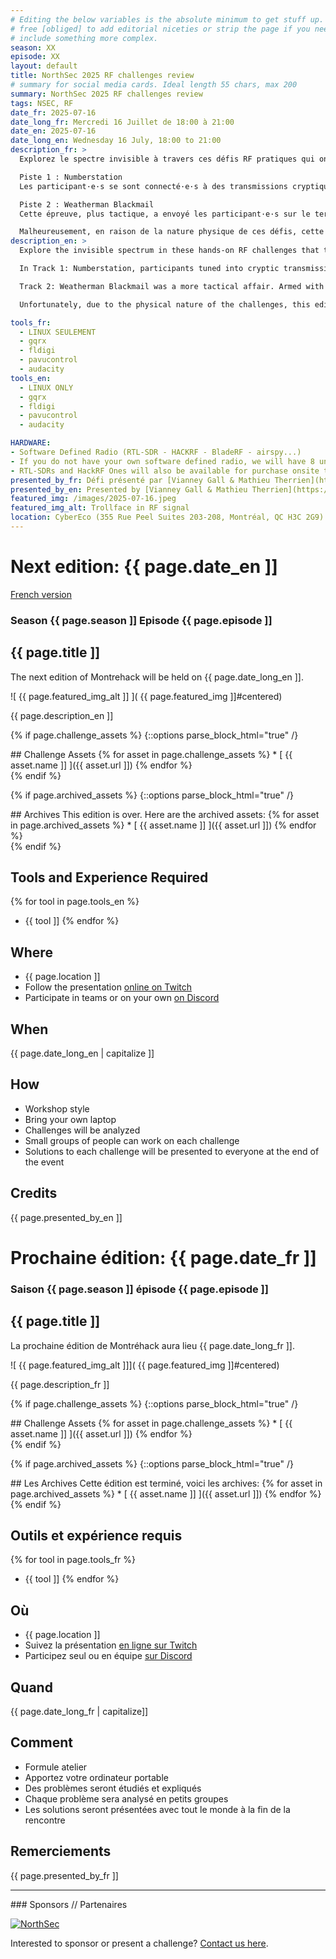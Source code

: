 ```yaml
---
# Editing the below variables is the absolute minimum to get stuff up. Feel
# free [obliged] to add editorial niceties or strip the page if you need to
# include something more complex.
season: XX
episode: XX
layout: default
title: NorthSec 2025 RF challenges review
# summary for social media cards. Ideal length 55 chars, max 200
summary: NorthSec 2025 RF challenges review
tags: NSEC, RF
date_fr: 2025-07-16
date_long_fr: Mercredi 16 Juillet de 18:00 à 21:00
date_en: 2025-07-16
date_long_en: Wednesday 16 July, 18:00 to 21:00
description_fr: >
  Explorez le spectre invisible à travers ces défis RF pratiques qui ont plongé les participant·e·s de Nsec dans l’univers des ondes radio, du décodage de signaux et de la radiogoniométrie classique.

  Piste 1 : Numberstation
  Les participant·e·s se sont connecté·e·s à des transmissions cryptiques provenant d’une station de nombres simulée, inspirée de la célèbre UVB-76. Le défi consistait à déclencher une transmission depuis un serveur et capter la réponse sur les ondes. Bonus pour cette édition : un défi inédit qui n’était pas présent lors de Nsec sera ajouté !

  Piste 2 : Weatherman Blackmail
  Cette épreuve, plus tactique, a envoyé les participant·e·s sur le terrain, équipés de matériel portable, pour une chasse aux renards radio visant à localiser des émetteurs cachés. Pour la prochaine édition, nous ajoutons une transmission initialement prévue, mais qui n’avait pas pu être incluse durant l’événement.

  Malheureusement, en raison de la nature physique de ces défis, cette édition ne pourra pas se dérouler en ligne. Sortez de vos caves et venez vous amuser avec nous !
description_en: >
  Explore the invisible spectrum in these hands-on RF challenges that took Nsec participants deep into the world of radio waves, signal decoding, and classic direction finding.

  In Track 1: Numberstation, participants tuned into cryptic transmissions from a simulated number station, the infamous UVB-76. Competitors had to trigger a transmission from a server and get the response on air. As a bonus, we will add a challenge that was not present during Nsec !

  Track 2: Weatherman Blackmail was a more tactical affair. Armed with portable gear, participants took to the field in a radio fox hunt to locate a hidden transmitters.  For the upcoming edition, we’re adding a transmission that was originally intended to be part of the track but couldn’t be included during the event.

  Unfortunately, due to the physical nature of the challenges, this edition of the event will not be held online. Get out your caves and come have fun with us!

tools_fr:
  - LINUX SEULEMENT
  - gqrx
  - fldigi
  - pavucontrol
  - audacity
tools_en:
  - LINUX ONLY
  - gqrx
  - fldigi
  - pavucontrol
  - audacity

HARDWARE:
- Software Defined Radio (RTL-SDR - HACKRF - BladeRF - airspy...)
- If you do not have your own software defined radio, we will have 8 units to lend to those who do not have one. 
- RTL-SDRs and HackRF Ones will also be available for purchase onsite through the Nsec shop. (https://shop.nsec.io/collections/village-rf#grid-shop-nav)
presented_by_fr: Défi présenté par [Vianney Gall & Mathieu Therrien](https://www.linkedin.com/in/vianney-gall/)
presented_by_en: Presented by [Vianney Gall & Mathieu Therrien](https://www.linkedin.com/in/vianney-gall/)
featured_img: /images/2025-07-16.jpeg
featured_img_alt: Trollface in RF signal
location: CyberEco (355 Rue Peel Suites 203-208, Montréal, QC H3C 2G9)
---
```


# Next edition: {{ page.date_en ]]
[French version](#french)

### Season {{ page.season ]] Episode {{ page.episode ]]

## {{ page.title ]]

The next edition of Montrehack will be held on {{ page.date_long_en ]].

![ {{ page.featured_img_alt ]] ]( {{ page.featured_img ]]#centered)

{{ page.description_en ]]

{% if page.challenge_assets %}
{::options parse_block_html="true" /}
<div class="assets">
## Challenge Assets
{% for asset in page.challenge_assets %}
* [ {{ asset.name ]] ]({{ asset.url ]])
{% endfor %}
</div>
{% endif %}

{% if page.archived_assets %}
{::options parse_block_html="true" /}
<div class="archives">
## Archives
This edition is over. Here are the archived assets:
{% for asset in page.archived_assets %}
* [ {{ asset.name ]] ]({{ asset.url ]])
{% endfor %}
</div>
{% endif %}

## Tools and Experience Required

{% for tool in page.tools_en %}
* {{ tool ]]
{% endfor %}

## Where


* {{ page.location ]]
* Follow the presentation [online on Twitch](https://twitch.tv/montrehack/)
* Participate in teams or on your own [on Discord](https://discord.gg/4qfFwPX)

## When

{{ page.date_long_en | capitalize ]]

## How

* Workshop style
* Bring your own laptop
* Challenges will be analyzed
* Small groups of people can work on each challenge
* Solutions to each challenge will be presented to everyone at the end of the event

## Credits

{{ page.presented_by_en ]]

<a id="french"></a>

# Prochaine édition: {{ page.date_fr ]]

### Saison {{ page.season ]] épisode {{ page.episode ]]

## {{ page.title ]]

La prochaine édition de Montréhack aura lieu {{ page.date_long_fr ]].

![ {{ page.featured_img_alt ]]]( {{ page.featured_img ]]#centered)

{{ page.description_fr ]]

{% if page.challenge_assets %}
{::options parse_block_html="true" /}
<div class="assets">
## Challenge Assets
{% for asset in page.challenge_assets %}
* [ {{ asset.name ]] ]({{ asset.url ]])
{% endfor %}
</div>
{% endif %}

{% if page.archived_assets %}
{::options parse_block_html="true" /}
<div class="archives">
## Les Archives
Cette édition est terminé, voici les archives:
{% for asset in page.archived_assets %}
* [ {{ asset.name ]] ]({{ asset.url ]])
{% endfor %}
</div>
{% endif %}

## Outils et expérience requis

{% for tool in page.tools_fr %}
* {{ tool ]]
{% endfor %}

## Où

* {{ page.location ]]
* Suivez la présentation [en ligne sur Twitch](https://twitch.tv/montrehack/)
* Participez seul ou en équipe [sur Discord](https://discord.gg/4qfFwPX)

## Quand

{{ page.date_long_fr | capitalize]]

## Comment

* Formule atelier
* Apportez votre ordinateur portable
* Des problèmes seront étudiés et expliqués
* Chaque problème sera analysé en petits groupes
* Les solutions seront présentées avec tout le monde à la fin de la rencontre

## Remerciements

{{ page.presented_by_fr ]]

<hr/>
### Sponsors // Partenaires

[![NorthSec](/images/nsec_logo.png)](https://nsec.io/)

Interested to sponsor or present a challenge? [Contact us here](https://docs.google.com/forms/d/e/1FAIpQLSecc0vfe3pIwMJjIBCYW4G43ZwtagwVESu_qHKnglnBc3R3ww/viewform?usp=sf_link).